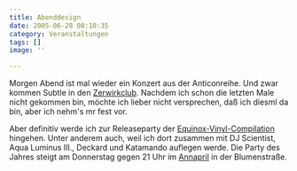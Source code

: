 ```yaml
---
title: Abenddesign
date: 2005-06-28 08:10:35
category: Veranstaltungen
tags: []
image: ''

---
```


Morgen Abend ist mal wieder ein Konzert aus der Anticonreihe. Und zwar kommen Subtle in den [Zerwirkclub](http://www.zerwirk.de). Nachdem ich schon die letzten Male nicht gekommen bin, möchte ich lieber nicht versprechen, daß ich diesml da bin, aber ich nehm's mr fest vor.  

  

Aber definitiv werde ich zur Releaseparty der [Equinox-Vinyl-Compilation](http://www.e-q-x.net) hingehen. Unter anderem auch, weil ich dort zusammen mit DJ Scientist, Aqua Luminus III., Deckard und Katamando auflegen werde. Die Party des Jahres steigt am Donnerstag gegen 21 Uhr im [Annapril](http://www.annapril.de/) in der Blumenstraße.
